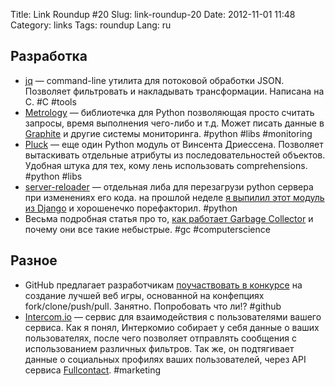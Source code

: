 Title: Link Roundup #20
Slug: link-roundup-20
Date: 2012-11-01 11:48
Category: links
Tags: roundup
Lang: ru

Разработка
----------
* [jq](http://stedolan.github.com/jq/) — command-line утилита для потоковой обработки JSON. Позволяет фильтровать и накладывать трансформации. Написана на C. #C #tools
* [Metrology](https://github.com/cyberdelia/metrology) — библиотечка для Python позволяющая просто считать запросы, время выполнения чего-либо и т.д. Может писать данные в [Graphite](http://graphite.wikidot.com/) и другие системы мониторинга. #python #libs #monitoring
* [Pluck](https://github.com/nvie/pluck) — еще один Python модуль от Винсента Дриессена. Позволяет вытаскивать отдельные атрибуты из последовательностей объектов. Удобная штука для тех, кому лень использовать comprehensions. #python #libs
* [server-reloader](http://github.com/svetlyak40wt/server-reloader/) — отдельная либа для перезагрузи python сервера при изменениях его кода. на прошлой неделе [я выпилил этот модуль из Django](http://dev.svetlyak.ru/code-reloader/) и хорошенечко порефакторил. #python
* Весьма подробная статья про то, [как работает Garbage Collector](http://xtzgzorex.wordpress.com/2012/10/11/demystifying-garbage-collectors/) и почему они все такие небыстрые. #gc #computerscience

Разное
------
* GitHub предлагает разработчикам [поучаствовать в конкурсе](https://github.com/blog/1303-github-game-off) на создание лучшей веб игры, основанной на конфепциях fork/clone/push/pull. Занятно. Попробовать что ли!? #github
* [Intercom.io](http://docs.intercom.io/) — сервис для взаимодействия с пользователями вашего сервиса. Как я понял, Интеркомио собирает у себя данные о ваших пользователях, после чего позволяет отправлять сообщения с использованием различных фильтров. Так же, он подтягивает данные о социальных профилях ваших пользователей, через API сервиса [Fullcontact](http://fullcontact.com/). #marketing
